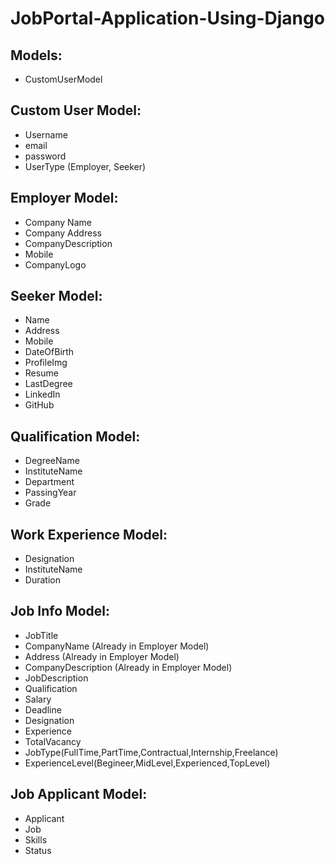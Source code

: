 # JobPortal-Application-Using-Django

## Models:
+ CustomUserModel

## Custom User Model:
+ Username
+ email
+ password
+ UserType (Employer, Seeker)

## Employer Model:
+ Company Name
+ Company Address
+ CompanyDescription
+ Mobile
+ CompanyLogo

## Seeker Model:
+ Name
+ Address
+ Mobile
+ DateOfBirth
+ ProfileImg
+ Resume
+ LastDegree
+ LinkedIn
+ GitHub

## Qualification Model:
+ DegreeName
+ InstituteName
+ Department
+ PassingYear
+ Grade

## Work Experience Model:
+ Designation
+ InstituteName
+ Duration

## Job Info Model:
+ JobTitle
+ CompanyName (Already in Employer Model)
+ Address (Already in Employer Model)
+ CompanyDescription (Already in Employer Model)
+ JobDescription
+ Qualification
+ Salary
+ Deadline
+ Designation
+ Experience
+ TotalVacancy
+ JobType(FullTime,PartTime,Contractual,Internship,Freelance)
+ ExperienceLevel(Begineer,MidLevel,Experienced,TopLevel)

## Job Applicant Model:
+ Applicant
+ Job
+ Skills
+ Status
